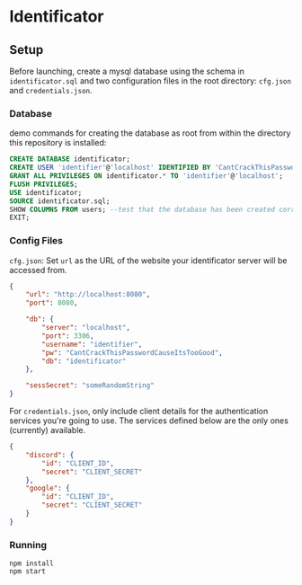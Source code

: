 # Identificator

## Setup
Before launching, create a mysql database using the schema in `identificator.sql` and two configuration files in the root directory: `cfg.json` and `credentials.json`.

### Database
demo commands for creating the database as root from within the directory this repository is installed:
```sql
CREATE DATABASE identificator;
CREATE USER 'identifier'@'localhost' IDENTIFIED BY 'CantCrackThisPasswordCauseItsTooGood';
GRANT ALL PRIVILEGES ON identificator.* TO 'identifier'@'localhost';
FLUSH PRIVILEGES;
USE identificator;
SOURCE identificator.sql; 
SHOW COLUMNS FROM users; --test that the database has been created correctly
EXIT;
```

### Config Files
`cfg.json`:
Set `url` as the URL of the website your identificator server will be accessed from.
```json
{
    "url": "http://localhost:8080",
    "port": 8080,

    "db": {
        "server": "localhost",
        "port": 3306,
        "username": "identifier",
        "pw": "CantCrackThisPasswordCauseItsTooGood",
        "db": "identificator"
    },

    "sessSecret": "someRandomString"
}
```

For `credentials.json`, only include client details for the authentication services you're going to use.
The services defined below are the only ones (currently) available.
```json
{
    "discord": {
        "id": "CLIENT_ID",
        "secret": "CLIENT_SECRET"
    },
    "google": {
        "id": "CLIENT_ID",
        "secret": "CLIENT_SECRET"
    }
}
```

### Running
```
npm install
npm start
```